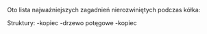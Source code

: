 Oto lista najważniejszych zagadnień nierozwiniętych podczas kółka:

Struktury:
-kopiec
-drzewo potęgowe
-kopiec
